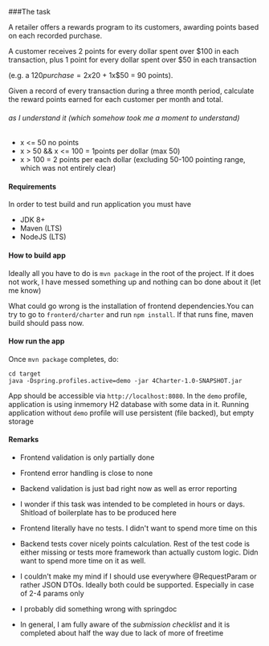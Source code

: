 ###The task

A retailer offers a rewards program to its customers, awarding points based on each recorded purchase.

A customer receives 2 points for every dollar spent over $100 in each transaction, plus 1 point for every dollar spent over $50 in each transaction

(e.g. a $120 purchase = 2x$20 + 1x$50 = 90 points).



Given a record of every transaction during a three month period, calculate the reward points earned for each customer per month and total.

###### as I understand it (which somehow took me a moment to understand) 
* x <= 50 no points
* x > 50 && x <= 100 = 1points per dollar (max 50)
* x > 100 = 2 points per each dollar (excluding 50-100 pointing range, which was not entirely clear) 

#### Requirements 
In order to test build and run application you must have

* JDK 8+
* Maven (LTS)
* NodeJS (LTS)

#### How to build app

Ideally all you have to do is `mvn package` in the root of the project. If it does not work, I have messed something up and nothing can bo done about it (let me know)

What could go wrong is the installation of frontend dependencies.You can try to go to `fronterd/charter` and run `npm install`. If that runs fine, maven build should pass now.

#### How run the app

Once `mvn package` completes, do:
```
cd target
java -Dspring.profiles.active=demo -jar 4Charter-1.0-SNAPSHOT.jar 
```

App should be accessible via `http://localhost:8080`. In the `demo` profile, application is using inmemory H2 database with some data in it. Running application without `demo` profile will use persistent (file backed), but empty storage


#### Remarks 

* Frontend validation is only partially done
* Frontend error handling is close to none
* Backend validation is just bad right now as well as error reporting
* I wonder if this task was intended to be completed in hours or days. Shitload of boilerplate has to be produced here
* Frontend literally have no tests. I didn't want to spend more time on this
* Backend tests cover nicely points calculation. Rest of the test code is either missing or tests more framework than actually custom logic. Didn want to spend more time on it as well.
* I couldn't make my mind if I should use everywhere @RequestParam or rather JSON DTOs. Ideally both could be supported. Especially in case of 2-4 params only
* I probably did something wrong with springdoc

* In general, I am fully aware of the *submission checklist* and it is completed about half the way due to lack of more of freetime
